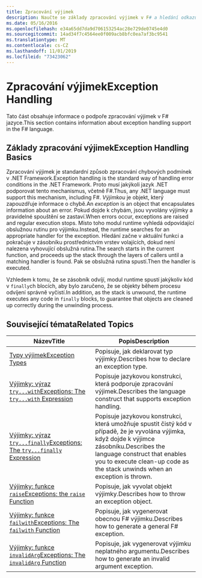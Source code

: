 ```yaml
---
title: Zpracování výjimek
description: Naučte se základy zpracování výjimek v F# a hledání odkazů na výrazy a funkce zpracování výjimek.
ms.date: 05/16/2016
ms.openlocfilehash: e34a65dd7da9d706153254ac28e729de0745e4d0
ms.sourcegitcommit: 14ad34f7c4564ee0f009acb8bfc0ea7af3bc9541
ms.translationtype: MT
ms.contentlocale: cs-CZ
ms.lasthandoff: 11/01/2019
ms.locfileid: "73423062"
---
```

# <a name="exception-handling"></a><span data-ttu-id="8c723-103">Zpracování výjimek</span><span class="sxs-lookup"><span data-stu-id="8c723-103">Exception Handling</span></span>

<span data-ttu-id="8c723-104">Tato část obsahuje informace o podpoře zpracování výjimek v F# jazyce.</span><span class="sxs-lookup"><span data-stu-id="8c723-104">This section contains information about exception handling support in the F# language.</span></span>

## <a name="exception-handling-basics"></a><span data-ttu-id="8c723-105">Základy zpracování výjimek</span><span class="sxs-lookup"><span data-stu-id="8c723-105">Exception Handling Basics</span></span>

<span data-ttu-id="8c723-106">Zpracování výjimek je standardní způsob zpracování chybových podmínek v .NET Framework.</span><span class="sxs-lookup"><span data-stu-id="8c723-106">Exception handling is the standard way of handling error conditions in the .NET Framework.</span></span> <span data-ttu-id="8c723-107">Proto musí jakýkoli jazyk .NET podporovat tento mechanismus, včetně F#.</span><span class="sxs-lookup"><span data-stu-id="8c723-107">Thus, any .NET language must support this mechanism, including F#.</span></span> <span data-ttu-id="8c723-108">*Výjimkou* je objekt, který zapouzdřuje informace o chybě.</span><span class="sxs-lookup"><span data-stu-id="8c723-108">An *exception* is an object that encapsulates information about an error.</span></span> <span data-ttu-id="8c723-109">Pokud dojde k chybám, jsou vyvolány výjimky a pravidelné spouštění se zastaví.</span><span class="sxs-lookup"><span data-stu-id="8c723-109">When errors occur, exceptions are raised and regular execution stops.</span></span> <span data-ttu-id="8c723-110">Místo toho modul runtime vyhledá odpovídající obslužnou rutinu pro výjimku.</span><span class="sxs-lookup"><span data-stu-id="8c723-110">Instead, the runtime searches for an appropriate handler for the exception.</span></span> <span data-ttu-id="8c723-111">Hledání začne v aktuální funkci a pokračuje v zásobníku prostřednictvím vrstev volajících, dokud není nalezena vyhovující obslužná rutina.</span><span class="sxs-lookup"><span data-stu-id="8c723-111">The search starts in the current function, and proceeds up the stack through the layers of callers until a matching handler is found.</span></span> <span data-ttu-id="8c723-112">Pak se obslužná rutina spustí.</span><span class="sxs-lookup"><span data-stu-id="8c723-112">Then the handler is executed.</span></span>

<span data-ttu-id="8c723-113">Vzhledem k tomu, že se zásobník odvíjí, modul runtime spustí jakýkoliv kód v `finally`ch blocích, aby bylo zaručeno, že se objekty během procesu odvíjení správně vyčistí.</span><span class="sxs-lookup"><span data-stu-id="8c723-113">In addition, as the stack is unwound, the runtime executes any code in `finally` blocks, to guarantee that objects are cleaned up correctly during the unwinding process.</span></span>

## <a name="related-topics"></a><span data-ttu-id="8c723-114">Související témata</span><span class="sxs-lookup"><span data-stu-id="8c723-114">Related Topics</span></span>

|<span data-ttu-id="8c723-115">Název</span><span class="sxs-lookup"><span data-stu-id="8c723-115">Title</span></span>|<span data-ttu-id="8c723-116">Popis</span><span class="sxs-lookup"><span data-stu-id="8c723-116">Description</span></span>|
|-----|-----------|
|[<span data-ttu-id="8c723-117">Typy výjimek</span><span class="sxs-lookup"><span data-stu-id="8c723-117">Exception Types</span></span>](exception-types.md)|<span data-ttu-id="8c723-118">Popisuje, jak deklarovat typ výjimky.</span><span class="sxs-lookup"><span data-stu-id="8c723-118">Describes how to declare an exception type.</span></span>|
|[<span data-ttu-id="8c723-119">Výjimky: výraz `try...with`</span><span class="sxs-lookup"><span data-stu-id="8c723-119">Exceptions: The `try...with` Expression</span></span>](the-try-with-expression.md)|<span data-ttu-id="8c723-120">Popisuje jazykovou konstrukci, která podporuje zpracování výjimek.</span><span class="sxs-lookup"><span data-stu-id="8c723-120">Describes the language construct that supports exception handling.</span></span>|
|[<span data-ttu-id="8c723-121">Výjimky: výraz `try...finally`</span><span class="sxs-lookup"><span data-stu-id="8c723-121">Exceptions: The `try...finally` Expression</span></span>](the-try-finally-expression.md)|<span data-ttu-id="8c723-122">Popisuje jazykovou konstrukci, která umožňuje spustit čistý kód v případě, že je vyvolána výjimka, když dojde k výjimce zásobníku.</span><span class="sxs-lookup"><span data-stu-id="8c723-122">Describes the language construct that enables you to execute clean-up code as the stack unwinds when an exception is thrown.</span></span>|
|[<span data-ttu-id="8c723-123">Výjimky: funkce `raise`</span><span class="sxs-lookup"><span data-stu-id="8c723-123">Exceptions: the `raise` Function</span></span>](the-raise-Function.md)|<span data-ttu-id="8c723-124">Popisuje, jak vyvolat objekt výjimky.</span><span class="sxs-lookup"><span data-stu-id="8c723-124">Describes how to throw an exception object.</span></span>|
|[<span data-ttu-id="8c723-125">Výjimky: funkce `failwith`</span><span class="sxs-lookup"><span data-stu-id="8c723-125">Exceptions: The `failwith` Function</span></span>](the-failwith-function.md)|<span data-ttu-id="8c723-126">Popisuje, jak vygenerovat obecnou F# výjimku.</span><span class="sxs-lookup"><span data-stu-id="8c723-126">Describes how to generate a general F# exception.</span></span>|
|[<span data-ttu-id="8c723-127">Výjimky: funkce `invalidArg`</span><span class="sxs-lookup"><span data-stu-id="8c723-127">Exceptions: The `invalidArg` Function</span></span>](the-invalidArg-function.md)|<span data-ttu-id="8c723-128">Popisuje, jak vygenerovat výjimku neplatného argumentu.</span><span class="sxs-lookup"><span data-stu-id="8c723-128">Describes how to generate an invalid argument exception.</span></span>|

